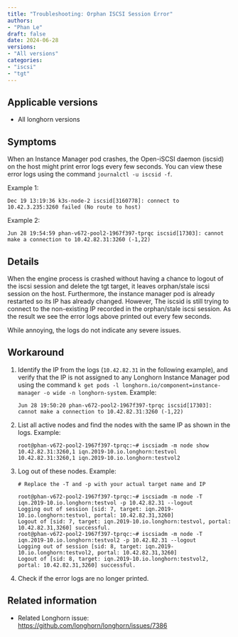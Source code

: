 ```yaml
---
title: "Troubleshooting: Orphan ISCSI Session Error"
authors:
- "Phan Le"
draft: false
date: 2024-06-28
versions:
- "All versions"
categories:
- "iscsi"
- "tgt"
---
```


## Applicable versions

* All longhorn versions

## Symptoms

When an Instance Manager pod crashes, the Open-iSCSI daemon (iscsid) on the host might print error logs every few seconds. You can view these error logs using the command `journalctl -u iscsid -f`.

Example 1:
```
Dec 19 13:19:36 k3s-node-2 iscsid[3160778]: connect to 10.42.3.235:3260 failed (No route to host)
```
Example 2:
```
Jun 28 19:54:59 phan-v672-pool2-1967f397-tprqc iscsid[17303]: cannot make a connection to 10.42.82.31:3260 (-1,22)
```

## Details

When the engine process is crashed without having a chance to logout of the iscsi session and delete the tgt target, it leaves orphan/stale iscsi session on the host.
Furthermore, the instance manager pod is already restarted so its IP has already changed.
However, The iscsid is still trying to connect to the non-existing IP recorded in the orphan/stale iscsi session.
As the result we see the error logs above printed out every few seconds.


While annoying, the logs do not indicate any severe issues.


## Workaround

1. Identify the IP from the logs (`10.42.82.31` in the following example), and verify that the IP is not assigned to any Longhorn Instance Manager pod using the command `k get pods -l longhorn.io/component=instance-manager -o wide -n longhorn-system`.
    Example:
    ```
    Jun 28 19:50:20 phan-v672-pool2-1967f397-tprqc iscsid[17303]: cannot make a connection to 10.42.82.31:3260 (-1,22)
    ```
1. List all active nodes and find the nodes with the same IP as shown in the logs.
    Example:
    ```
    root@phan-v672-pool2-1967f397-tprqc:~# iscsiadm -m node show
    10.42.82.31:3260,1 iqn.2019-10.io.longhorn:testvol
    10.42.82.31:3260,1 iqn.2019-10.io.longhorn:testvol2
    ```
1. Log out of these nodes.
    Example:
    ```
    # Replace the -T and -p with your actual target name and IP

    root@phan-v672-pool2-1967f397-tprqc:~# iscsiadm -m node -T iqn.2019-10.io.longhorn:testvol -p 10.42.82.31 --logout
    Logging out of session [sid: 7, target: iqn.2019-10.io.longhorn:testvol, portal: 10.42.82.31,3260]
    Logout of [sid: 7, target: iqn.2019-10.io.longhorn:testvol, portal: 10.42.82.31,3260] successful.
    root@phan-v672-pool2-1967f397-tprqc:~# iscsiadm -m node -T iqn.2019-10.io.longhorn:testvol2 -p 10.42.82.31 --logout
    Logging out of session [sid: 8, target: iqn.2019-10.io.longhorn:testvol2, portal: 10.42.82.31,3260]
    Logout of [sid: 8, target: iqn.2019-10.io.longhorn:testvol2, portal: 10.42.82.31,3260] successful.
    ```
1. Check if the error logs are no longer printed.

## Related information

- Related Longhorn issue: https://github.com/longhorn/longhorn/issues/7386
